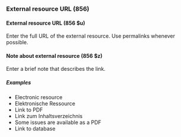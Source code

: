 ### External resource URL (856)

#### External resource URL (856 $u)
Enter the full URL of the external resource. Use permalinks whenever possible.

#### Note about external resource (856 $z)
Enter a brief note that describes the link.

##### Examples
- Electronic resource
- Elektronische Ressource
- Link to PDF
- Link zum Inhaltsverzeichnis
- Some issues are available as a PDF
- Link to database
